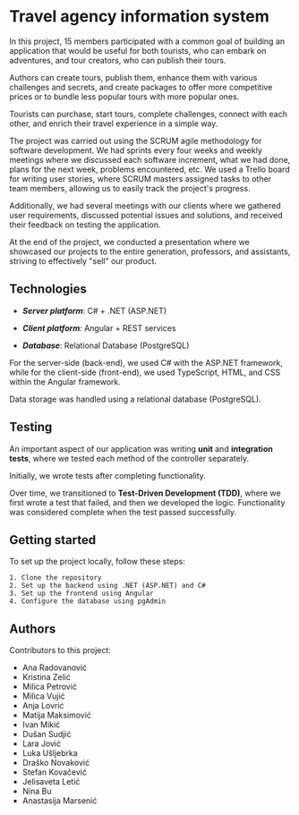 # Travel agency information system 

In this project, 15 members participated with a common goal of building an application that would be useful for both tourists, who can embark on adventures, and tour creators, who can publish their tours. 

Authors can create tours, publish them, enhance them with various challenges and secrets, and create packages to offer more competitive prices or to bundle less popular tours with more popular ones.

Tourists can purchase, start tours, complete challenges, connect with each other, and enrich their travel experience in a simple way.

The project was carried out using the SCRUM agile methodology for software development. We had sprints every four weeks and weekly meetings where we discussed each software increment, what we had done, plans for the next week, problems encountered, etc. We used a Trello board for writing user stories, where SCRUM masters assigned tasks to other team members, allowing us to easily track the project's progress.

Additionally, we had several meetings with our clients where we gathered user requirements, discussed potential issues and solutions, and received their feedback on testing the application.

At the end of the project, we conducted a presentation where we showcased our projects to the entire generation, professors, and assistants, striving to effectively "sell" our product.

## Technologies

- ***Server platform***: C# + .NET (ASP.NET)

- ***Client platform***: Angular + REST services

- ***Database***: Relational Database (PostgreSQL)

For the server-side (back-end), we used C# with the ASP.NET framework, while for the client-side (front-end), we used TypeScript, HTML, and CSS within the Angular framework.

Data storage was handled using a relational database (PostgreSQL).

## Testing

An important aspect of our application was writing **unit** and **integration tests**, where we tested each method of the controller separately. 

Initially, we wrote tests after completing functionality. 

Over time, we transitioned to **Test-Driven Development (TDD)**, where we first wrote a test that failed, and then we developed the logic. Functionality was considered complete when the test passed successfully.

## Getting started

To set up the project locally, follow these steps:

```
1. Clone the repository
2. Set up the backend using .NET (ASP.NET) and C#
3. Set up the frontend using Angular
4. Configure the database using pgAdmin
```

## Authors
Contributors to this project:
- Ana Radovanović
- Kristina Zelić
- Milica Petrović
- Milica Vujić
- Anja Lovrić
- Matija Maksimović
- Ivan Mikić
- Dušan Sudjić
- Lara Jović
- Luka Ušljebrka
- Draško Novaković
- Stefan Kovačević
- Jelisaveta Letić
- Nina Bu
- Anastasija Marsenić
